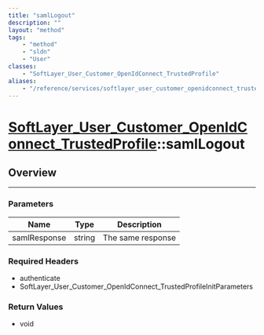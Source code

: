 ```yaml
---
title: "samlLogout"
description: ""
layout: "method"
tags:
    - "method"
    - "sldn"
    - "User"
classes:
    - "SoftLayer_User_Customer_OpenIdConnect_TrustedProfile"
aliases:
    - "/reference/services/softlayer_user_customer_openidconnect_trustedprofile/samlLogout"
---
```

# [SoftLayer_User_Customer_OpenIdConnect_TrustedProfile](/reference/services/SoftLayer_User_Customer_OpenIdConnect_TrustedProfile)::samlLogout





## Overview 


-----

### Parameters 
|Name | Type | Description |
| --- | --- | --- |
|samlResponse| string| The same response|


### Required Headers
* authenticate
* SoftLayer_User_Customer_OpenIdConnect_TrustedProfileInitParameters


### Return Values
* void




